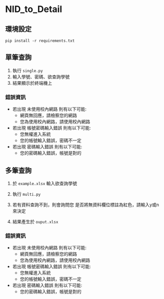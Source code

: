 # NID_to_Detail

## 環境設定

```
pip install -r requirements.txt
```

## 單筆查詢

1. 執行 `single.py`
2. 輸入學號、密碼、欲查詢學號
3. 結果顯示於終端機上

### 錯誤資訊

+ 若出現 未使用校內網路 則有以下可能:
    + 網頁無回應，請檢察您的網路
    + 您為使用校內網路，請使用校內網路
+ 若出現 帳號密碼輸入錯誤 則有以下可能:
    + 您無權進入系統
    + 您的帳號輸入錯誤，密碼不一定
+ 若出現 密碼輸入錯誤 則有以下可能:
    + 您的密碼輸入錯誤，帳號是對的

## 多筆查詢

1. 於 `example.xlsx` 輸入欲查詢學號

2. 執行 `multi.py`

3. 若有資料查詢不到，則會詢問您 是否將無資料欄位標註為紅色，請輸入y或n來決定

4. 結果產生於 `ouput.xlsx`

### 錯誤資訊

+ 若出現 未使用校內網路 則有以下可能:
    + 網頁無回應，請檢察您的網路
    + 您為使用校內網路，請使用校內網路
+ 若出現 帳號密碼輸入錯誤 則有以下可能:
    + 您無權進入系統
    + 您的帳號輸入錯誤，密碼不一定
+ 若出現 密碼輸入錯誤 則有以下可能:
    + 您的密碼輸入錯誤，帳號是對的